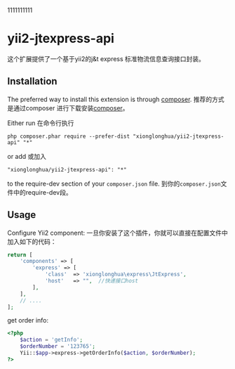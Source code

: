 1111111111


# yii2-jtexpress-api
这个扩展提供了一个基于yii2的j&amp;t express 标准物流信息查询接口封装。

Installation
------------

The preferred way to install this extension is through [composer](http://getcomposer.org/download/).
推荐的方式是通过composer 进行下载安装[composer](http://getcomposer.org/download/)。

Either run
在命令行执行
```
php composer.phar require --prefer-dist "xionglonghua/yii2-jtexpress-api" "*"
```

or add
或加入

```
"xionglonghua/yii2-jtexpress-api": "*"
```

to the require-dev section of your `composer.json` file.
到你的`composer.json`文件中的require-dev段。

Usage
-----
Configure Yii2 component:
一旦你安装了这个插件，你就可以直接在配置文件中加入如下的代码：

```php
return [
    'components' => [
        'express' => [
            'class'  => 'xionglonghua\express\JtExpress',
            'host'   => "",  //快递接口host
        ],
    ],
    // ....
];
```

get order info:

```php
<?php
    $action = 'getInfo';
    $orderNumber = '123765';
    Yii::$app->express->getOrderInfo($action, $orderNumber);
?>
```
